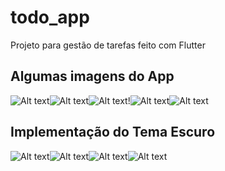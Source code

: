 # todo_app

Projeto para gestão de tarefas feito com Flutter

## Algumas imagens do App

![Alt text](image.png)![Alt text](image-1.png)![Alt text](image-2.png)!![Alt text](image-9.png)![Alt text](image-10.png)

## Implementação do Tema Escuro

![Alt text](image-5.png)![Alt text](image-6.png)![Alt text](image-7.png)![Alt text][def]


[def]: image-8.png
